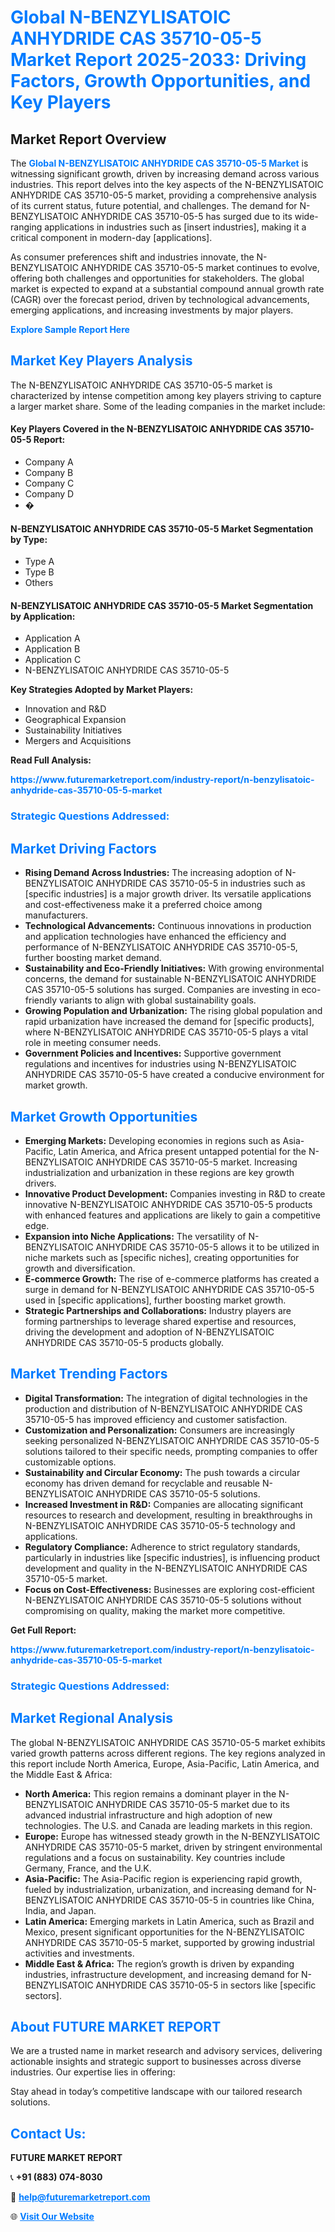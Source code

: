 <h1 style="color: #007BFF;">Global N-BENZYLISATOIC ANHYDRIDE CAS 35710-05-5 Market Report 2025-2033: Driving Factors, Growth Opportunities, and Key Players</h1>

<section id="overview">
<h2>Market Report Overview</h2>
<p>The <a href="https://www.futuremarketreport.com/industry-report/n-benzylisatoic-anhydride-cas-35710-05-5-market" style="color: #007BFF; text-decoration: none;"><strong>Global N-BENZYLISATOIC ANHYDRIDE CAS 35710-05-5 Market</strong></a> is witnessing significant growth, driven by increasing demand across various industries. This report delves into the key aspects of the N-BENZYLISATOIC ANHYDRIDE CAS 35710-05-5 market, providing a comprehensive analysis of its current status, future potential, and challenges. The demand for N-BENZYLISATOIC ANHYDRIDE CAS 35710-05-5 has surged due to its wide-ranging applications in industries such as [insert industries], making it a critical component in modern-day [applications].</p>
<p>As consumer preferences shift and industries innovate, the N-BENZYLISATOIC ANHYDRIDE CAS 35710-05-5 market continues to evolve, offering both challenges and opportunities for stakeholders. The global market is expected to expand at a substantial compound annual growth rate (CAGR) over the forecast period, driven by technological advancements, emerging applications, and increasing investments by major players.</p>
</section>

<section id="overview">
<p><a href="https://www.futuremarketreport.com/request-sample/reportId=116737" style="color: #007BFF; text-decoration: none;"><strong>Explore Sample Report Here</strong></a></p>
</section>

<section id="key-players">
<h2 style="color: #007BFF;">Market Key Players Analysis</h2>
<p>The N-BENZYLISATOIC ANHYDRIDE CAS 35710-05-5 market is characterized by intense competition among key players striving to capture a larger market share. Some of the leading companies in the market include:</p>
<h4>Key Players Covered in the N-BENZYLISATOIC ANHYDRIDE CAS 35710-05-5 Report:</h4>
<ul><li>Company A</li><li>Company B</li><li>Company C</li><li>Company D</li><li>�</li></ul>
<h4>N-BENZYLISATOIC ANHYDRIDE CAS 35710-05-5 Market Segmentation by Type:</h4>
<ul><li>Type A</li><li>Type B</li><li>Others</li></ul>

<h4>N-BENZYLISATOIC ANHYDRIDE CAS 35710-05-5 Market Segmentation by Application:</h4>
<ul><li>Application A</li><li>Application B</li><li>Application C</li><li>N-BENZYLISATOIC ANHYDRIDE CAS 35710-05-5</li></ul>
<p><strong>Key Strategies Adopted by Market Players:</strong></p>
<ul>
<li>Innovation and R&D</li>
<li>Geographical Expansion</li>
<li>Sustainability Initiatives</li>
<li>Mergers and Acquisitions</li>
</ul>
</section>

<section>
<p><strong>Read Full Analysis: </strong></p><a href="https://www.futuremarketreport.com/industry-report/n-benzylisatoic-anhydride-cas-35710-05-5-market" style="color: #007BFF; text-decoration: none;"><strong>https://www.futuremarketreport.com/industry-report/n-benzylisatoic-anhydride-cas-35710-05-5-market</strong></a>
<h3 style="color: #007BFF;">Strategic Questions Addressed:</h3>
</section>

<section id="driving-factors">
<h2 style="color: #007BFF;">Market Driving Factors</h2>
<ul>
<li><strong>Rising Demand Across Industries:</strong> The increasing adoption of N-BENZYLISATOIC ANHYDRIDE CAS 35710-05-5 in industries such as [specific industries] is a major growth driver. Its versatile applications and cost-effectiveness make it a preferred choice among manufacturers.</li>
<li><strong>Technological Advancements:</strong> Continuous innovations in production and application technologies have enhanced the efficiency and performance of N-BENZYLISATOIC ANHYDRIDE CAS 35710-05-5, further boosting market demand.</li>
<li><strong>Sustainability and Eco-Friendly Initiatives:</strong> With growing environmental concerns, the demand for sustainable N-BENZYLISATOIC ANHYDRIDE CAS 35710-05-5 solutions has surged. Companies are investing in eco-friendly variants to align with global sustainability goals.</li>
<li><strong>Growing Population and Urbanization:</strong> The rising global population and rapid urbanization have increased the demand for [specific products], where N-BENZYLISATOIC ANHYDRIDE CAS 35710-05-5 plays a vital role in meeting consumer needs.</li>
<li><strong>Government Policies and Incentives:</strong> Supportive government regulations and incentives for industries using N-BENZYLISATOIC ANHYDRIDE CAS 35710-05-5 have created a conducive environment for market growth.</li>
</ul>
</section>

<section id="growth-opportunities">
<h2 style="color: #007BFF;">Market Growth Opportunities</h2>
<ul>
<li><strong>Emerging Markets:</strong> Developing economies in regions such as Asia-Pacific, Latin America, and Africa present untapped potential for the N-BENZYLISATOIC ANHYDRIDE CAS 35710-05-5 market. Increasing industrialization and urbanization in these regions are key growth drivers.</li>
<li><strong>Innovative Product Development:</strong> Companies investing in R&D to create innovative N-BENZYLISATOIC ANHYDRIDE CAS 35710-05-5 products with enhanced features and applications are likely to gain a competitive edge.</li>
<li><strong>Expansion into Niche Applications:</strong> The versatility of N-BENZYLISATOIC ANHYDRIDE CAS 35710-05-5 allows it to be utilized in niche markets such as [specific niches], creating opportunities for growth and diversification.</li>
<li><strong>E-commerce Growth:</strong> The rise of e-commerce platforms has created a surge in demand for N-BENZYLISATOIC ANHYDRIDE CAS 35710-05-5 used in [specific applications], further boosting market growth.</li>
<li><strong>Strategic Partnerships and Collaborations:</strong> Industry players are forming partnerships to leverage shared expertise and resources, driving the development and adoption of N-BENZYLISATOIC ANHYDRIDE CAS 35710-05-5 products globally.</li>
</ul>
</section>

<section id="trending-factors">
<h2 style="color: #007BFF;">Market Trending Factors</h2>
<ul>
<li><strong>Digital Transformation:</strong> The integration of digital technologies in the production and distribution of N-BENZYLISATOIC ANHYDRIDE CAS 35710-05-5 has improved efficiency and customer satisfaction.</li>
<li><strong>Customization and Personalization:</strong> Consumers are increasingly seeking personalized N-BENZYLISATOIC ANHYDRIDE CAS 35710-05-5 solutions tailored to their specific needs, prompting companies to offer customizable options.</li>
<li><strong>Sustainability and Circular Economy:</strong> The push towards a circular economy has driven demand for recyclable and reusable N-BENZYLISATOIC ANHYDRIDE CAS 35710-05-5 solutions.</li>
<li><strong>Increased Investment in R&D:</strong> Companies are allocating significant resources to research and development, resulting in breakthroughs in N-BENZYLISATOIC ANHYDRIDE CAS 35710-05-5 technology and applications.</li>
<li><strong>Regulatory Compliance:</strong> Adherence to strict regulatory standards, particularly in industries like [specific industries], is influencing product development and quality in the N-BENZYLISATOIC ANHYDRIDE CAS 35710-05-5 market.</li>
<li><strong>Focus on Cost-Effectiveness:</strong> Businesses are exploring cost-efficient N-BENZYLISATOIC ANHYDRIDE CAS 35710-05-5 solutions without compromising on quality, making the market more competitive.</li>
</ul>
</section>

<section>
<p><strong>Get Full Report: </strong></p><a href="https://www.futuremarketreport.com/industry-report/n-benzylisatoic-anhydride-cas-35710-05-5-market" style="color: #007BFF; text-decoration: none;"><strong>https://www.futuremarketreport.com/industry-report/n-benzylisatoic-anhydride-cas-35710-05-5-market</strong></a>
<h3 style="color: #007BFF;">Strategic Questions Addressed:</h3>
</section>


<section id="regional-analysis">
<h2 style="color: #007BFF;">Market Regional Analysis</h2>
<p>The global N-BENZYLISATOIC ANHYDRIDE CAS 35710-05-5 market exhibits varied growth patterns across different regions. The key regions analyzed in this report include North America, Europe, Asia-Pacific, Latin America, and the Middle East & Africa:</p>
<ul>
<li><strong>North America:</strong> This region remains a dominant player in the N-BENZYLISATOIC ANHYDRIDE CAS 35710-05-5 market due to its advanced industrial infrastructure and high adoption of new technologies. The U.S. and Canada are leading markets in this region.</li>
<li><strong>Europe:</strong> Europe has witnessed steady growth in the N-BENZYLISATOIC ANHYDRIDE CAS 35710-05-5 market, driven by stringent environmental regulations and a focus on sustainability. Key countries include Germany, France, and the U.K.</li>
<li><strong>Asia-Pacific:</strong> The Asia-Pacific region is experiencing rapid growth, fueled by industrialization, urbanization, and increasing demand for N-BENZYLISATOIC ANHYDRIDE CAS 35710-05-5 in countries like China, India, and Japan.</li>
<li><strong>Latin America:</strong> Emerging markets in Latin America, such as Brazil and Mexico, present significant opportunities for the N-BENZYLISATOIC ANHYDRIDE CAS 35710-05-5 market, supported by growing industrial activities and investments.</li>
<li><strong>Middle East & Africa:</strong> The region’s growth is driven by expanding industries, infrastructure development, and increasing demand for N-BENZYLISATOIC ANHYDRIDE CAS 35710-05-5 in sectors like [specific sectors].</li>
</ul>
</section>

<footer>
<h2 style="color: #007BFF;">About FUTURE MARKET REPORT</h2>
<p>We are a trusted name in market research and advisory services, delivering actionable insights and strategic support to businesses across diverse industries. Our expertise lies in offering:</p>

<p>Stay ahead in today’s competitive landscape with our tailored research solutions.</p>

<h2 style="color: #007BFF;">Contact Us:</h2>
<p><strong>FUTURE MARKET REPORT</strong></p>
<p>📞 <strong>+91 (883) 074-8030</strong></p>
<p>📧 <strong><a href="mailto:help@futuremarketreport.com" style="color: #007BFF;">help@futuremarketreport.com</a></strong></p>
<p>🌐 <strong><a href="https://www.futuremarketreport.com/" style="color: #007BFF;">Visit Our Website</a></strong></p>
</footer>